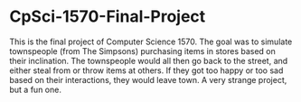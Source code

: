 # CpSci-1570-Final-Project
This is the final project of Computer Science 1570. The goal was to simulate townspeople (from The Simpsons) purchasing items in stores based on their inclination. The townspeople would all then go back to the street, and either steal from or throw items at others. If they got too happy or too sad based on their interactions, they would leave town. A very strange project, but a fun one.
